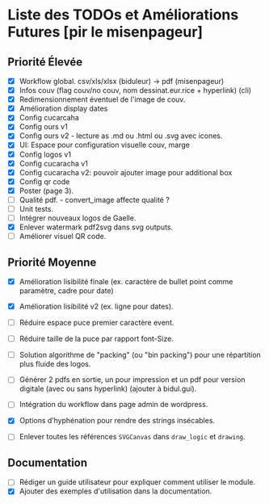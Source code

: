 # Liste des TODOs et Améliorations Futures [pir le misenpageur]

## Priorité Élevée
- [x] Workflow global. csv/xls/xlsx (biduleur) -> pdf (misenpageur)
- [x] Infos couv (flag couv/no couv, nom dessinat.eur.rice + hyperlink) (cli)
- [x] Redimensionnement éventuel de l'image de couv.
- [x] Amélioration display dates
- [x] Config cucarcaha
- [x] Config ours v1
- [x] Config ours v2 - lecture as .md ou .html ou .svg avec icones.
- [x] UI: Espace pour configuration visuelle couv, marge
- [x] Config logos v1
- [x] Config cucaracha v1
- [x] Config cucaracha v2: pouvoir ajouter image pour additional box
- [x] Config qr code
- [x] Poster (page 3).
- [ ] Qualité pdf. - convert_image affecte qualité ?
- [ ] Unit tests.
- [ ] Intégrer nouveaux logos de Gaelle.
- [x] Enlever watermark pdf2svg dans svg outputs.
- [ ] Améliorer visuel QR code.

## Priorité Moyenne
- [x] Amélioration lisibilité finale (ex. caractère de bullet point comme paramètre, cadre pour date)
- [x] Amélioration lisibilité v2 (ex. ligne pour dates).
- [ ] Réduire espace puce premier caractère event.
- [ ] Réduire taille de la puce par rapport font-Size.
- [ ] Solution algorithme de "packing" (ou "bin packing") pour une répartition plus fluide des logos.
- [ ] Générer 2 pdfs en sortie, un pour impression et un pdf pour version digitale (avec ou sans hyperlink) (ajouter à bidul.gui).
- [ ] Intégration du workflow dans page admin de wordpress.
- [x] Options d’hyphénation pour rendre des strings insécables.
- [ ] Enlever toutes les références `SVGCanvas` dans `draw_logic` et `drawing`.



## Documentation
- [ ] Rédiger un guide utilisateur pour expliquer comment utiliser le module.
- [x] Ajouter des exemples d'utilisation dans la documentation.